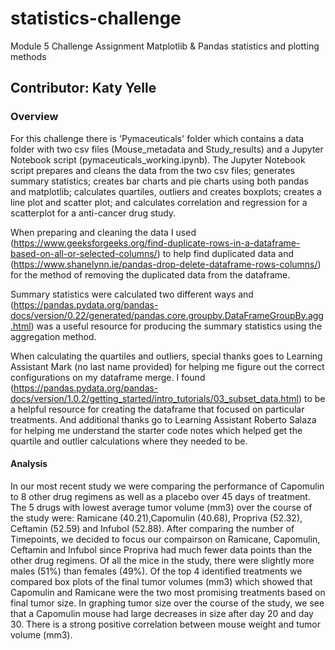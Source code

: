 # statistics-challenge
Module 5 Challenge Assignment
Matplotlib &amp; Pandas statistics and plotting methods
## Contributor: Katy Yelle
### Overview
For this challenge there is 'Pymaceuticals' folder which contains a data folder with two csv files (Mouse_metadata and Study_results) and a Jupyter Notebook script (pymaceuticals_working.ipynb). The Jupyter Notebook script prepares and cleans the data from the two csv files; generates summary statistics; creates bar charts and pie charts using both pandas and matplotlib; calculates quartiles, outliers and creates boxplots; creates a line plot and scatter plot; and calculates correlation and regression for a scatterplot for a anti-cancer drug study.

When preparing and cleaning the data I used (https://www.geeksforgeeks.org/find-duplicate-rows-in-a-dataframe-based-on-all-or-selected-columns/) to help find duplicated data and (https://www.shanelynn.ie/pandas-drop-delete-dataframe-rows-columns/) for the method of removing the duplicated data from the dataframe. 

Summary statistics were calculated two different ways and (https://pandas.pydata.org/pandas-docs/version/0.22/generated/pandas.core.groupby.DataFrameGroupBy.agg.html) was a useful resource for producing the summary statistics using the aggregation method. 

When calculating the quartiles and outliers, special thanks goes to Learning Assistant Mark (no last name provided) for helping me figure out the correct configurations on my dataframe merge. I found (https://pandas.pydata.org/pandas-docs/version/1.0.2/getting_started/intro_tutorials/03_subset_data.html) to be a helpful resource for creating the dataframe that focused on particular treatments. And additional thanks go to Learning Assistant Roberto Salaza for helping me understand the starter code notes which helped get the quartile and outlier calculations where they needed to be. 


#### Analysis
In our most recent study we were comparing the performance of Capomulin to 8 other drug regimens as well as a placebo over 45 days of treatment.  The 5 drugs with lowest average tumor volume (mm3) over the course of the study were: Ramicane (40.21),Capomulin (40.68), Propriva (52.32), Ceftamin (52.59) and Infubol (52.88). After comparing the number of Timepoints, we decided to focus our compairson on Ramicane, Capomulin, Ceftamin and Infubol since Propriva had much fewer data points than the other drug regimens. Of all the mice in the study, there were slightly more males (51%) than females (49%).  Of the top 4 identified treatments we compared box plots of the final tumor volumes (mm3) which showed that Capomulin and Ramicane were the two most promising treatments based on final tumor size. In graphing tumor size over the course of the study, we see that a Capomulin mouse had large decreases in size after day 20 and day 30. There is a strong positive correlation between mouse weight and tumor volume (mm3). 
